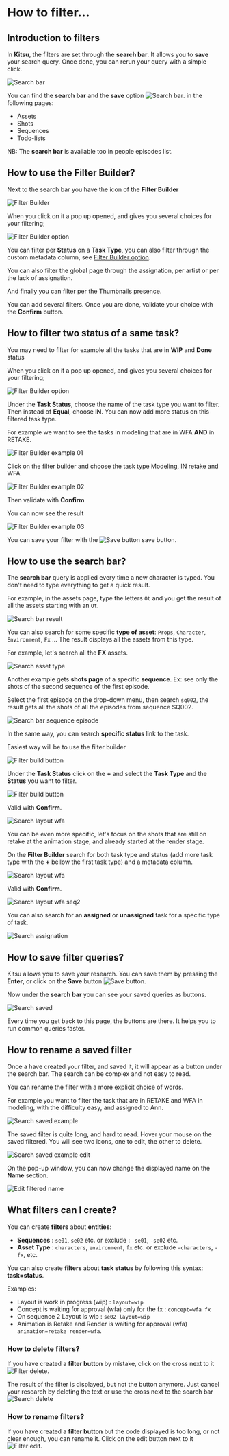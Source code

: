 # How to filter...

## Introduction to filters

In **Kitsu**, the filters are set through the **search bar**. It allows you to
**save** your search query. Once done, you can rerun your query with a
simple click.

![Search bar](../img/getting-started/filter_search_bar.png)

You can find the **search bar** and the **save** option ![Search
bar](../img/getting-started/filter_save_button.png). in the following pages:

* Assets
* Shots
* Sequences
* Todo-lists

NB: The **search bar** is available too in people episodes list.


## How to use the Filter Builder?

Next to the search bar you have the icon of the **Filter Builder**

![Filter Builder](../img/getting-started/filter_builder.png)

When you click on it a pop up opened, and gives you several choices for your filtering;

![Filter Builder option](../img/getting-started/filter_builder_option.png)

You can filter per **Status** on a **Task Type**, you can also filter through the custom metadata column,
see [Filter Builder option](../getting-started-advanced/#add-custom-metadata-columns).

You can also filter the global page through the assignation, per artist or per the lack of assignation.

And finally you can filter per the Thumbnails presence.

You can add several filters. Once you are done, validate your choice with the **Confirm** button.


## How to filter two status of a same task?

You may need to filter for example all the tasks that are in **WIP** and **Done** status

When you click on it a pop up opened, and gives you several choices for your filtering;

![Filter Builder option](../img/getting-started/filter_builder_option.png)

Under the **Task Status**, choose the name of the task type you want to filter. Then instead of **Equal**, choose **IN**.
You can now add more status on this filtered task type.

For example we want to see the tasks in modeling that are in WFA **AND** in RETAKE.

![Filter Builder example 01](../img/getting-started/filter_builder_example01.png)

Click on the filter builder and choose the task type Modeling, IN retake and WFA

![Filter Builder example 02](../img/getting-started/filter_builder_example02.png)

Then validate with **Confirm**

You can now see the result

![Filter Builder example 03](../img/getting-started/filter_builder_example03.png)

You can save your filter with the ![Save button](../img/getting-started/filter_save_button.png) save button.


## How to use the search bar?

The **search bar** query is applied every time a new character is typed. You
don't need to type everything to get a quick result.

For example, in the assets page, type the letters `Ot` and you get the
result of all the assets starting with an `Ot`.

![Search bar result](../img/getting-started/filter_autocompletion.png)

You can also search for some specific **type of asset**: `Props`, `Character`,
`Environment`, `Fx` ... The result displays all the assets from this type.

For example, let's search all the **FX** assets.

![Search asset type](../img/getting-started/filter_asset_type.png)

Another example gets **shots page** of a specific **sequence**.
Ex: see only the shots of the second sequence of the first episode.

Select the first episode on the drop-down menu, then search `sq002`, the result
 gets all the shots of all the episodes from sequence SQ002.

![Search bar sequence episode](../img/getting-started/filter_ep_seq.png)

In the same way, you can search **specific status** link to the task.

Easiest way will be to use the filter builder

![Filter build button](../img/getting-started/filter_builder.png)

Under the **Task Status** click on the **+** and select the **Task Type** and the **Status** you want to filter.

![Filter build button](../img/getting-started/filter_builder_example04.png)

Valid with **Confirm**.

![Search layout wfa](../img/getting-started/filter_lay_wfa.png)

You can be even more specific, let's focus on the shots that are still on retake at the animation stage, and already started at the render stage.

On the **Filter Builder** search for both task type and status (add more task type with the **+** bellow the first task type) and a metadata column.

![Search layout wfa](../img/getting-started/filter_builder_option.png)

Valid with **Confirm**.

![Search layout wfa seq2](../img/getting-started/filter_lay_wfa_s002.png)

You can also search for an **assigned** or **unassigned** task for a specific type of task.


![Search assignation](../img/getting-started/filter_builder_assignation.png)


## How to save filter queries?

Kitsu allows you to save your research. You can save them by pressing the
**Enter**, or click on the **Save** button
![Save button](../img/getting-started/filter_save_button.png).

Now under the **search bar** you can see your saved queries as buttons.

![Search saved](../img/getting-started/filter_saved.png)

Every time you get back to this page, the buttons are there. It helps you to run common queries faster.

## How to rename a saved filter

Once a have created your filter, and saved it, it will appear as a button under the search bar.
The search can be complex and not easy to read.

You can rename the filter with a more explicit choice of words.

For example you want to filter the task that are in RETAKE and WFA in modeling, with the difficulty easy, and assigned to Ann.

![Search saved example](../img/getting-started/filter_rename_example.png)

The saved filter is quite long, and hard to read. Hover your mouse on the saved filtered. You will see two icons, one to edit, the other to delete.

![Search saved example edit](../img/getting-started/filter_edit.png)

On the pop-up window, you can now change the displayed name on the **Name** section.

![Edit filtered name](../img/getting-started/filter_edit_name.png)


## What filters can I create?

You can create **filters** about **entities**:

* **Sequences** : `se01`, `se02` etc. or exclude : `-se01`, `-se02` etc.
* **Asset Type** : `characters`, `environment`, `fx` etc. or exclude `-characters`, `-fx`, etc.

You can also create **filters** about **task status** by following this syntax:
**task=status**.

Examples:

* Layout is work in progress (wip) : `layout=wip`
* Concept is waiting for approval (wfa) only for the fx : `concept=wfa fx`
* On sequence 2 Layout is wip : `se02 layout=wip`
* Animation is Retake and Render is waiting for approval (wfa) `animation=retake render=wfa`.



### How to delete filters?

If you have created a **filter button** by mistake, click on the cross next to
it ![Filter delete](../img/getting-started/filter_delete.png).

The result of the filter is displayed, but not the button anymore. Just
cancel your research by deleting the text or use the cross next to the search
bar ![Search delete](../img/getting-started/filter_cross_delete.png)

### How to rename filters?

If you have created a **filter button** but the code displayed is too long,
or not clear enough, you can rename it. Click on the edit button next to
it ![Filter edit](../img/getting-started/filter_edit.png).


